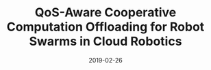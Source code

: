 ---
title: "QoS-Aware Cooperative Computation Offloading for Robot Swarms in Cloud Robotics"
authors:
- Zicong Hong
- Huawei Huang
- Song Guo
- Wuhui Chen
- Zibin Zheng

date: "2019-02-26"
doi: ""

# Publication type.
# 1 = Conference paper; 2 = Journal article;
# 3 = Preprint Paper; 4 = Report; 5 = Book; 6 = Book section;
# 7 = Thesis; 8 = Patent
publication_types: ["2"]

# Publication name and optional abbreviated publication name.
publication: "*IEEE Transactions on Vehicular Technology*"
publication_short: "TVT"

url_pdf: https://ieeexplore.ieee.org/abstract/document/8653406
# url_code: ''
# url_dataset: ''
# url_poster: ''
# url_project: ''
# url_slides: ''
# url_video: ''

---